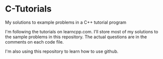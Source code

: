 # C-Tutorials
My solutions to example problems in a C++ tutorial program

I'm following the tutorials on learncpp.com. I'll store most of my solutions to the sample problems in this repository. 
The actual questions are in the comments on each code file.

I'm also using this repository to learn how to use github.
